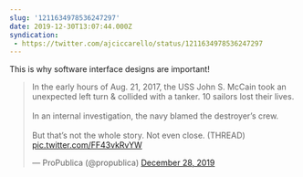 ```yaml
---
slug: '1211634978536247297'
date: 2019-12-30T13:07:44.000Z
syndication:
 - https://twitter.com/ajciccarello/status/1211634978536247297
---
```


This is why software interface designs are important! <blockquote class="twitter-tweet"><p lang="en" dir="ltr">In the early hours of Aug. 21, 2017, the USS John S. McCain took an unexpected left turn &amp; collided with a tanker. 10 sailors lost their lives. <br><br>In an internal investigation, the navy blamed the destroyer’s crew.  <br><br>But that’s not the whole story. Not even close. (THREAD) <a href="https://t.co/FF43vkRvYW">pic.twitter.com/FF43vkRvYW</a></p>&mdash; ProPublica (@propublica) <a href="https://twitter.com/propublica/status/1210959303877771265?ref_src=twsrc%5Etfw">December 28, 2019</a></blockquote>


<script async src="https://platform.twitter.com/widgets.js" charset="utf-8"></script>
